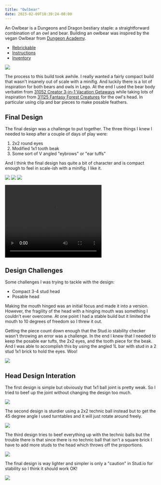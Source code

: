 ```yaml
---
title: "Owlbear"
date: 2023-02-09T18:39:24-08:00
---
```


An Owlbear is a Dungeons and Dragon bestiary staple: a straightforward combination of an owl and bear. Building an owlbear was inspired by the vegan Owlbear from [Dungeon Academy](https://www.harpercollins.com/products/dungeons-dragons-dungeon-academy-no-humans-allowed-madeleine-roux).

- [Rebrickable](https://rebrickable.com/mocs/MOC-138217/bricktoad/owlbear/#details)
- [Instructions](/owlbear.pdf)
- [Inventory](/owlbear.xml)

[![](/owlbear-cover.png)](/owlbear.pdf)

The process to this build took awhile. I really wanted a fairly compact build that wasn't insanely out of scale with a minifig. And luckily there is a lot of inspiration for both bears and owls in Lego. At the end I used the bear body verbatim from [31052 Creator 3-in-1 Vacation Getaways](https://rebrickable.com/sets/31052-1/vacation-getaways/?inventory=1#parts) while taking lots of inspiration from [31125 Fantasy Forest Creatures](https://rebrickable.com/sets/31125-1/fantasy-forest-creatures/?inventory=1#parts) for the owl's head. In particular using clip and bar pieces to make posable feathers.

## Final Design

The final design was a challenge to put together. The three things I knew I needed to keep after a couple of days of play were:

1. 2x2 round eyes 
2. Modified 1x1 tooth beak
3. Some sort of V angled "eybrows" or "ear tuffs"

And I think the final design has quite a bit of character and is compact enough to feel in scale-ish with a minifig. I like it.

![](/owlbear_cute.png)
![](/owlbear_pose.png)
![](/owlbear.png)

<video width="320" height="240" controls>
  <source src="/owlbear.mp4" type="video/mp4">
</video>

## Design Challenges

Some challenges I was trying to tackle with the design:

- Compact 3-4 stud head
- Posable head

Making the mouth hinged was an initial focus and made it into a version. However, the fragility of the head with a hinging mouth was something I couldn't ever overcome. At one point I had a stable build but it limited the mouth to 10 degrees of freedom so I threw it out. 

Getting the piece count down enough that the Stud.io stability checker wasn't throwing an error was a challenge. In the end I knew that I needed to keep the posable ear tufts, the 2x2 eyes, and the tooth piece for the beak. And I was able to accomplish this by using the angled 1L bar with stud in a 2 stud 1x1 brick to hold the eyes. Woo!

![](/owlbear_wip.png)

## Head Design Interation

The first design is simple but obviously that 1x1 ball joint is pretty weak. So I tried to beef up the joint without changing the design too much. 

![](/owlbear4.png)

The second design is sturdier using a 2x2 technic ball instead but to get the 45 degree angle I used turntables and it will just rotate around freely.

![](/owlbear6.png)

The third design tries to beef everything up with the technic balls but the trouble there is that since there is no technic ball that isn't a square brick I have to add more studs to the head which throws off the proportions.

![](/owlbear7.png)

The final design is way lighter and simpler is only a "caution" in Stud.io for stability so I think it should work OK!

![](/owlbear.png)
